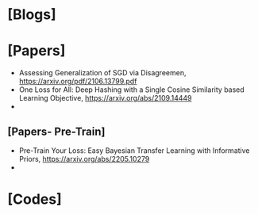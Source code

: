
# [Blogs]

# [Papers]
+ Assessing Generalization of SGD via Disagreemen, https://arxiv.org/pdf/2106.13799.pdf
+ One Loss for All: Deep Hashing with a Single Cosine Similarity based Learning Objective, https://arxiv.org/abs/2109.14449
+ 

## [Papers- Pre-Train]
+ Pre-Train Your Loss: Easy Bayesian Transfer Learning with Informative Priors, https://arxiv.org/abs/2205.10279
+ 

# [Codes]

